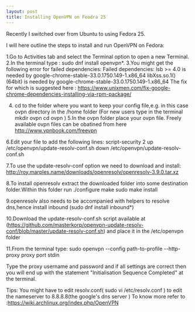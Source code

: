 ```yaml
---
layout: post
title: Installing OpenVPN on Feodra 25
---
```

Recently I switched over from Ubuntu to using Fedora 25.

I will here outline the steps to install and run OpenVPN on Fedora:

1.Go to Activities tab and select the Terminal option to open a new Terminal.
2.In the terminal type : sudo dnf install openvpn*.
3.You might get the following error for failed dependencies:
  Failed dependencies:
    lsb >= 4.0 is needed by google-chrome-stable-33.0.1750.149-1.x86_64
    libXss.so.1()(64bit) is needed by google-chrome-stable-33.0.1750.149-1.x86_64
 The fix for which is suggested here :
 https://www.unixmen.com/fix-google-chrome-dependencies-installing-via-rpm-package/
 
 4. cd to the folder where you want to keep your config file,e.g. in this case ovpn directory in the /home folder 
  (For new users type in the terminal
      mkdir ovpn
      cd ovpn )
 5.In the ovpn folder place your ovpn file. Freely available ovpn files can be obatined from here
 http://www.vpnbook.com/freevpn
 
 6.Edit your file to add the following lines:
 script-security 2
up /etc/openvpn/update-resolv-conf.sh
down /etc/openvpn/update-resolv-conf.sh

7.To use the update-resolv-conf option we need to download and install:
http://roy.marples.name/downloads/openresolv/openresolv-3.9.0.tar.xz

8.To install openresolv extract the downloaded folder into some destination folder.Within this folder run 
  ./configure
  make
  sudo make install

9.openresolv also needs to be accompanied with helpers to resolve dns,hence install inbound (sudo dnf install inbound*)

10.Download the update-resolv-conf.sh script available at (https://github.com/masterkorp/openvpn-update-resolv-conf/blob/master/update-resolv-conf.sh) and place it in the /etc/openvpn folder

11.From the terminal type:
 sudo openvpn --config path-to-profile --http-proxy proxy port stdin
 
 Type the proxy username and password and if all settings are correct then you will end up with the statement "Initialisation Sequence Completed" at the terminal.
 
 Tips: You might have to edit resolv.conf( sudo vi /etc/resolv.conf ) to edit the nameserver to 8.8.8.8(the google's dns server )
 To know more refer to :https://wiki.archlinux.org/index.php/OpenVPN
